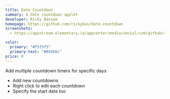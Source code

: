 ```yaml
---
title: Date Countdown
summary: A date countdown applet
developer: Ricky Bassom
homepage: https://github.com/rickybas/date-countdown
screenshots:
  - https://appstream.elementary.io/appcenter/media/xenial/com/github/rickybas.date-countdown/7815397FF494C4DCFDE8FAEA24D97346/screenshots/image-1_orig.png

color:
  primary: "#f5f5f5"
  primary-text: "#044b6c"
price: 0
---
```


<p>Add multiple countdown timers for specific days</p>
<ul>
  <li>Add new countdowns</li>
  <li>Right click to edit each countdown</li>
  <li>Specify the start date too</li>
</ul>